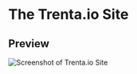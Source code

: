 # The Trenta.io Site
## Preview
![Screenshot of Trenta.io Site](https://trenta.io/screenshots/site-io-2020.jpg)
#
